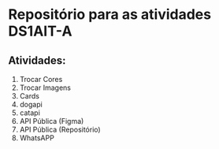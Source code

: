 # Repositório para as atividades DS1AIT-A
## Atividades:
1. Trocar Cores
2. Trocar Imagens
3. Cards
4. dogapi
5. catapi
6. API Pública (Figma)
7. API Pública (Repositório)
8. WhatsAPP
